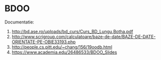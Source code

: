 # BDOO

Documentatie:
1.	http://bd.ase.ro/uploads/bd_curs/Curs_BD_Lungu,Botha.pdf
2.	http://www.scrigroup.com/calculatoare/baze-de-date/BAZE-DE-DATE-ORIENTATE-PE-OBIE33193.php
3.	http://people.cs.pitt.edu/~chang/156/19oodb.html
4.	https://www.academia.edu/26486533/BDOO_Slides

